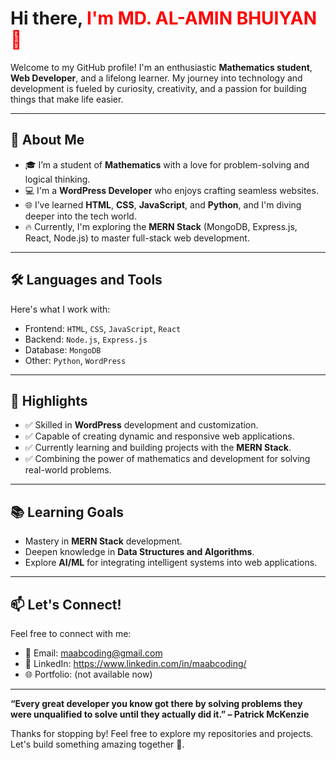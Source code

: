 # Hi there, <span style="color: red;">I'm MD. AL-AMIN BHUIYAN 👋</span>

Welcome to my GitHub profile! I'm an enthusiastic **Mathematics student**, **Web Developer**, and a lifelong learner. My journey into technology and development is fueled by curiosity, creativity, and a passion for building things that make life easier.

---

## 🚀 About Me

- 🎓 I’m a student of **Mathematics** with a love for problem-solving and logical thinking.
- 💻 I'm a **WordPress Developer** who enjoys crafting seamless websites.
- 🌐 I’ve learned **HTML**, **CSS**, **JavaScript**, and **Python**, and I'm diving deeper into the tech world.
- 🔥 Currently, I'm exploring the **MERN Stack** (MongoDB, Express.js, React, Node.js) to master full-stack web development.

---

## 🛠️ Languages and Tools

Here's what I work with:

- Frontend: `HTML`, `CSS`, `JavaScript`, `React`
- Backend: `Node.js`, `Express.js`
- Database: `MongoDB`
- Other: `Python`, `WordPress`

---

## 🌟 Highlights

- ✅ Skilled in **WordPress** development and customization.
- ✅ Capable of creating dynamic and responsive web applications.
- ✅ Currently learning and building projects with the **MERN Stack**.
- ✅ Combining the power of mathematics and development for solving real-world problems.

---

## 📚 Learning Goals

- Mastery in **MERN Stack** development.
- Deepen knowledge in **Data Structures and Algorithms**.
- Explore **AI/ML** for integrating intelligent systems into web applications.

---

## 📫 Let's Connect!

Feel free to connect with me:

- 📧 Email: maabcoding@gmail.com
- 💼 LinkedIn: https://www.linkedin.com/in/maabcoding/
- 🌐 Portfolio: (not available now)

---

**“Every great developer you know got there by solving problems they were unqualified to solve until they actually did it.” – Patrick McKenzie**

Thanks for stopping by! Feel free to explore my repositories and projects. Let's build something amazing together 🚀.
